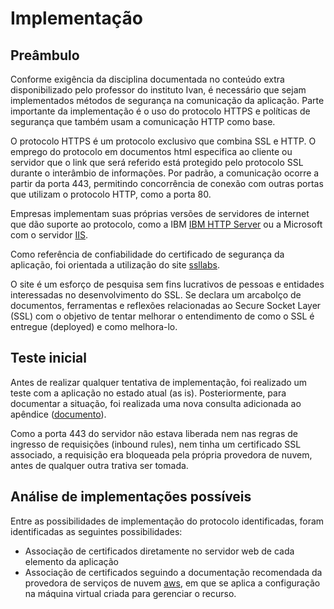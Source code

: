 # Implementação

## Preâmbulo

Conforme exigência da disciplina documentada no conteúdo extra disponibilizado pelo professor do instituto Ivan, é necessário que sejam implementados métodos de segurança na comunicação da aplicação. Parte importante da implementação é o uso do protocolo HTTPS e políticas de segurança que também usam a comunicação HTTP como base.

O protocolo HTTPS é um protocolo exclusivo que combina SSL e HTTP. O emprego do protocolo em documentos html especifica ao cliente ou servidor que o link que será referido está protegido pelo protocolo SSL durante o interâmbio de informações. Por padrão, a comunicação ocorre a partir da porta 443, permitindo concorrência de conexão com outras portas que utilizam o protocolo HTTP, como a porta 80.

Empresas implementam suas próprias versões de servidores de internet que dão suporte ao protocolo, como a IBM [IBM HTTP Server](https://www.ibm.com/docs/pt-br/ibm-http-server/9.0.5?topic=communications-secure-sockets-layer-ssl-protocol) ou a Microsoft com o servidor [IIS](https://learn.microsoft.com/en-us/iis/configuration/).

Como referência de confiabilidade do certificado de segurança da aplicação, foi orientada a utilização do site [ssllabs](https://www.ssllabs.com/ssltest/index.html).

O site é um esforço de pesquisa sem fins lucrativos de pessoas e entidades interessadas no desenvolvimento do SSL. Se declara um arcabolço de documentos, ferramentas e reflexões relacionadas ao Secure Socket Layer (SSL) com o objetivo de tentar melhorar o entendimento de como o SSL é entregue (deployed) e como melhora-lo.

## Teste inicial

Antes de realizar qualquer tentativa de implementação, foi realizado um teste com a aplicação no estado atual (as is). Posteriormente, para documentar a situação, foi realizada uma nova consulta adicionada ao apêndice ([documento](./SSL%20Server%20Test_%20frontend-certvet.us-east-1.elasticbeanstalk.com%20(Powered%20by%20Qualys%20SSL%20Labs).pdf)).

Como a porta 443 do servidor não estava liberada nem nas regras de ingresso de requisições (inbound rules), nem tinha um certificado SSL associado, a requisição era bloqueada pela própria provedora de nuvem, antes de qualquer outra trativa ser tomada. 

## Análise de implementações possíveis

Entre as possibilidades de implementação do protocolo identificadas, foram identificadas as seguintes possibilidades:

- Associação de certificados diretamente no servidor web de cada elemento da aplicação
- Associação de certificados seguindo a documentação recomendada da provedora de serviços de nuvem [aws](https://docs.aws.amazon.com/pt_br/elasticbeanstalk/latest/dg/configuring-https.html), em que se aplica a configuração na máquina virtual criada para gerenciar o recurso.